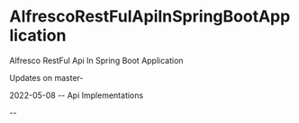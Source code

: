 # AlfrescoRestFulApiInSpringBootApplication
Alfresco RestFul Api In Spring Boot Application


Updates on master-

2022-05-08
-- Api Implementations

--
